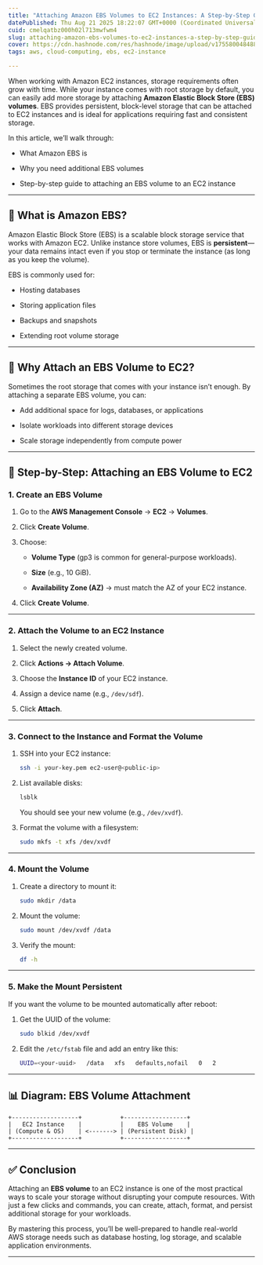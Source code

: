 ```yaml
---
title: "Attaching Amazon EBS Volumes to EC2 Instances: A Step-by-Step Guide"
datePublished: Thu Aug 21 2025 18:22:07 GMT+0000 (Coordinated Universal Time)
cuid: cmelqatbz000h02l713mwfwm4
slug: attaching-amazon-ebs-volumes-to-ec2-instances-a-step-by-step-guide
cover: https://cdn.hashnode.com/res/hashnode/image/upload/v1755800484884/73ff6866-d379-4adb-afa9-ec92f777a6a2.jpeg
tags: aws, cloud-computing, ebs, ec2-instance

---
```


When working with Amazon EC2 instances, storage requirements often grow with time. While your instance comes with root storage by default, you can easily add more storage by attaching **Amazon Elastic Block Store (EBS) volumes**. EBS provides persistent, block-level storage that can be attached to EC2 instances and is ideal for applications requiring fast and consistent storage.

In this article, we’ll walk through:

* What Amazon EBS is
    
* Why you need additional EBS volumes
    
* Step-by-step guide to attaching an EBS volume to an EC2 instance
    

---

## 🔹 What is Amazon EBS?

Amazon Elastic Block Store (EBS) is a scalable block storage service that works with Amazon EC2. Unlike instance store volumes, EBS is **persistent**—your data remains intact even if you stop or terminate the instance (as long as you keep the volume).

EBS is commonly used for:

* Hosting databases
    
* Storing application files
    
* Backups and snapshots
    
* Extending root volume storage
    

---

## 🔹 Why Attach an EBS Volume to EC2?

Sometimes the root storage that comes with your instance isn’t enough. By attaching a separate EBS volume, you can:

* Add additional space for logs, databases, or applications
    
* Isolate workloads into different storage devices
    
* Scale storage independently from compute power
    

---

## 🔹 Step-by-Step: Attaching an EBS Volume to EC2

### **1\. Create an EBS Volume**

1. Go to the **AWS Management Console** → **EC2** → **Volumes**.
    
2. Click **Create Volume**.
    
3. Choose:
    
    * **Volume Type** (gp3 is common for general-purpose workloads).
        
    * **Size** (e.g., 10 GiB).
        
    * **Availability Zone (AZ)** → must match the AZ of your EC2 instance.
        
4. Click **Create Volume**.
    

---

### **2\. Attach the Volume to an EC2 Instance**

1. Select the newly created volume.
    
2. Click **Actions → Attach Volume**.
    
3. Choose the **Instance ID** of your EC2 instance.
    
4. Assign a device name (e.g., `/dev/sdf`).
    
5. Click **Attach**.
    

---

### **3\. Connect to the Instance and Format the Volume**

1. SSH into your EC2 instance:
    
    ```bash
    ssh -i your-key.pem ec2-user@<public-ip>
    ```
    
2. List available disks:
    
    ```bash
    lsblk
    ```
    
    You should see your new volume (e.g., `/dev/xvdf`).
    
3. Format the volume with a filesystem:
    
    ```bash
    sudo mkfs -t xfs /dev/xvdf
    ```
    

---

### **4\. Mount the Volume**

1. Create a directory to mount it:
    
    ```bash
    sudo mkdir /data
    ```
    
2. Mount the volume:
    
    ```bash
    sudo mount /dev/xvdf /data
    ```
    
3. Verify the mount:
    
    ```bash
    df -h
    ```
    

---

### **5\. Make the Mount Persistent**

If you want the volume to be mounted automatically after reboot:

1. Get the UUID of the volume:
    
    ```bash
    sudo blkid /dev/xvdf
    ```
    
2. Edit the `/etc/fstab` file and add an entry like this:
    
    ```bash
    UUID=<your-uuid>   /data   xfs   defaults,nofail   0   2
    ```
    

---

## 📊 Diagram: EBS Volume Attachment

```plaintext
+-------------------+           +------------------+
|   EC2 Instance    |           |    EBS Volume    |
| (Compute & OS)    | <-------> | (Persistent Disk) |
+-------------------+           +------------------+
```

---

## ✅ Conclusion

Attaching an **EBS volume** to an EC2 instance is one of the most practical ways to scale your storage without disrupting your compute resources. With just a few clicks and commands, you can create, attach, format, and persist additional storage for your workloads.

By mastering this process, you’ll be well-prepared to handle real-world AWS storage needs such as database hosting, log storage, and scalable application environments.

---